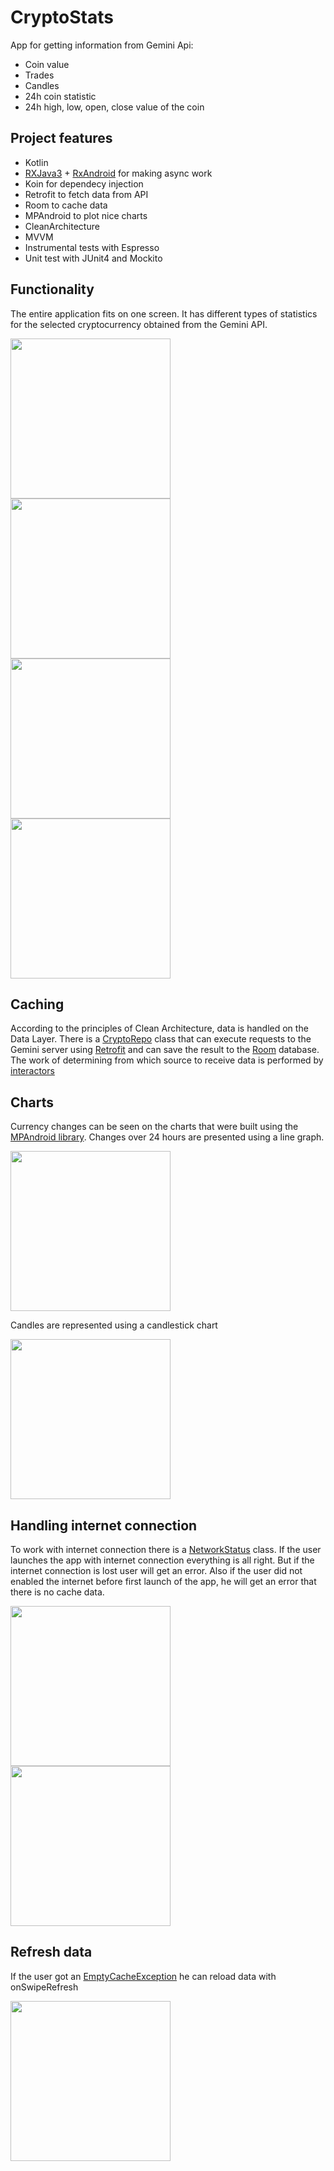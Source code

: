 # CryptoStats

App for getting information from Gemini Api:
* Coin value
* Trades
* Candles
* 24h coin statistic
* 24h high, low, open, close value of the coin

## Project features

* Kotlin
* [RXJava3](https://github.com/ReactiveX/RxJava) + [RxAndroid](https://github.com/ReactiveX/RxAndroid) for making async work
* Koin for dependecy injection
* Retrofit to fetch data from API
* Room to cache data
* MPAndroid to plot nice charts
* CleanArchitecture
* MVVM
* Instrumental tests with Espresso
* Unit test with JUnit4 and Mockito

## Functionality

The entire application fits on one screen. It has different types of statistics for the selected cryptocurrency obtained from the Gemini API.
<p>
  <img src="https://github.com/avelycure/avelycure/blob/master/assets/cryptostats/actual1.jpg" width="256" />
  <img src="https://github.com/avelycure/avelycure/blob/master/assets/cryptostats/actual2.jpg" width="256" />
  <img src="https://github.com/avelycure/avelycure/blob/master/assets/cryptostats/actual3.jpg" width="256" />
  <img src="https://github.com/avelycure/avelycure/blob/master/assets/cryptostats/cache1.jpg" width="256" />
</p>

## Caching

According to the principles of Clean Architecture, data is handled on the Data Layer. There is a [CryptoRepo](https://github.com/avelycure/CryptoStats/blob/master/app/src/main/java/com/avelycure/cryptostats/data/repo/CryptoRepo.kt) class that can execute requests to the Gemini server using [Retrofit](https://github.com/avelycure/CryptoStats/blob/master/app/src/main/java/com/avelycure/cryptostats/data/remote/api_service/GeminiApiService.kt) and can save the result to the [Room](https://github.com/avelycure/CryptoStats/blob/master/app/src/main/java/com/avelycure/cryptostats/data/local/dao/CacheDao.kt) database. The work of determining from which source to receive data is performed by [interactors](https://github.com/avelycure/CryptoStats/tree/master/app/src/main/java/com/avelycure/cryptostats/domain/interactors)

## Charts

Currency changes can be seen on the charts that were built using the [MPAndroid library](https://github.com/PhilJay/MPAndroidChart). Changes over 24 hours are presented using a line graph. 

<p>
  <img src="https://github.com/avelycure/avelycure/blob/master/assets/cryptostats/linechart.jpg" width="256" />
</p>

Candles are represented using a candlestick chart

<p>
  <img src="https://github.com/avelycure/avelycure/blob/master/assets/cryptostats/candles.jpg" width="256" />
</p>

## Handling internet connection
To work with internet connection there is a [NetworkStatus](https://github.com/avelycure/CryptoStats/blob/master/app/src/main/java/com/avelycure/cryptostats/utils/network_utils/NetworkStatus.kt) class. If the user launches the app with internet connection everything is all right. But if the internet connection is lost user will get an error. Also if the user did not enabled the internet before first launch of the app, he will get an error that there is no cache data. 

<p>
  <img src="https://github.com/avelycure/avelycure/blob/master/assets/cryptostats/error.jpg" width="256" />
  <img src="https://github.com/avelycure/avelycure/blob/master/assets/cryptostats/on_disable_network.jpg" width="256" />
</p>

## Refresh data

If the user got an [EmptyCacheException](https://github.com/avelycure/CryptoStats/blob/master/app/src/main/java/com/avelycure/cryptostats/utils/exceptions/EmptyCacheException.kt) he can reload data with onSwipeRefresh
<p>
  <img src="https://github.com/avelycure/avelycure/blob/master/assets/cryptostats/on_update.jpg" width="256" />
</p>

